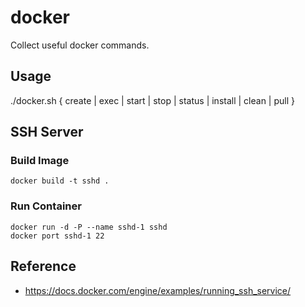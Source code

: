 # docker
Collect useful docker commands.

## Usage
./docker.sh { create | exec | start | stop | status | install | clean | pull }

## SSH Server

### Build Image
```
docker build -t sshd .
```

### Run Container
```
docker run -d -P --name sshd-1 sshd
docker port sshd-1 22
```

## Reference
- https://docs.docker.com/engine/examples/running_ssh_service/
